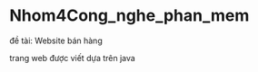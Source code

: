 Nhom4Cong_nghe_phan_mem
=======================
đề tài: Website bán hàng

trang web được viết dựa trên java
